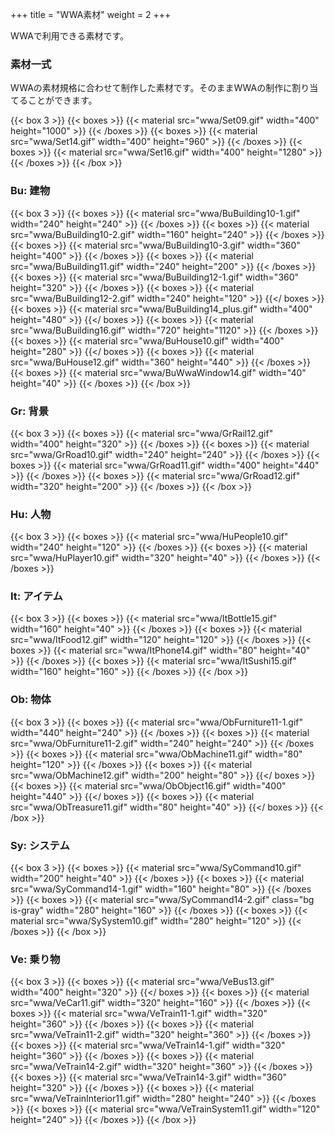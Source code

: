 +++
title = "WWA素材"
weight = 2
+++

WWAで利用できる素材です。

### 素材一式

WWAの素材規格に合わせて制作した素材です。そのままWWAの制作に割り当てることができます。

{{< box 3 >}}
  {{< boxes >}}
    {{< material src="wwa/Set09.gif" width="400" height="1000" >}}
  {{< /boxes >}}
  {{< boxes >}}
    {{< material src="wwa/Set14.gif" width="400" height="960" >}}
  {{< /boxes >}}
  {{< boxes >}}
    {{< material src="wwa/Set16.gif" width="400" height="1280" >}}
  {{< /boxes >}}
{{< /box >}}

### Bu: 建物

{{< box 3 >}}
  {{< boxes >}}
    {{< material src="wwa/BuBuilding10-1.gif" width="240" height="240" >}}
  {{< /boxes >}}
  {{< boxes >}}
    {{< material src="wwa/BuBuilding10-2.gif" width="160" height="240" >}}
  {{< /boxes >}}
  {{< boxes >}}
    {{< material src="wwa/BuBuilding10-3.gif" width="360" height="400" >}}
  {{< /boxes >}}
  {{< boxes >}}
    {{< material src="wwa/BuBuilding11.gif" width="240" height="200" >}}
  {{< /boxes >}}
  {{< boxes >}}
    {{< material src="wwa/BuBuilding12-1.gif" width="360" height="320" >}}
  {{< /boxes >}}
  {{< boxes >}}
    {{< material src="wwa/BuBuilding12-2.gif" width="240" height="120" >}}
  {{</ boxes >}}
  {{< boxes >}}
    {{< material src="wwa/BuBuilding14_plus.gif" width="400" height="480" >}}
  {{</ boxes >}}
  {{< boxes >}}
    {{< material src="wwa/BuBuilding16.gif" width="720" height="1120" >}}
  {{< /boxes >}}
  {{< boxes >}}
    {{< material src="wwa/BuHouse10.gif" width="400" height="280" >}}
  {{</ boxes >}}
  {{< boxes >}}
    {{< material src="wwa/BuHouse12.gif" width="360" height="440" >}}
  {{< /boxes >}}
  {{< boxes >}}
    {{< material src="wwa/BuWwaWindow14.gif" width="40" height="40" >}}
  {{< /boxes >}}
{{< /box >}}

### Gr: 背景

{{< box 3 >}}
  {{< boxes >}}
    {{< material src="wwa/GrRail12.gif" width="400" height="320" >}}
  {{< /boxes >}}
  {{< boxes >}}
    {{< material src="wwa/GrRoad10.gif" width="240" height="240" >}}
  {{< /boxes >}}
  {{< boxes >}}
    {{< material src="wwa/GrRoad11.gif" width="400" height="440" >}}
  {{< /boxes >}}
  {{< boxes >}}
    {{< material src="wwa/GrRoad12.gif" width="320" height="200" >}}
  {{< /boxes >}}
{{< /box >}}

### Hu: 人物

{{< box 3 >}}
  {{< boxes >}}
    {{< material src="wwa/HuPeople10.gif" width="240" height="120" >}}
  {{< /boxes >}}
  {{< boxes >}}
    {{< material src="wwa/HuPlayer10.gif" width="320" height="40" >}}
  {{< /boxes >}}
{{< /boxes >}}

### It: アイテム

{{< box 3 >}}
  {{< boxes >}}
    {{< material src="wwa/ItBottle15.gif" width="160" height="40" >}}
  {{< /boxes >}}
  {{< boxes >}}
    {{< material src="wwa/ItFood12.gif" width="120" height="120" >}}
  {{< /boxes >}}
  {{< boxes >}}
    {{< material src="wwa/ItPhone14.gif" width="80" height="40" >}}
  {{< /boxes >}}
  {{< boxes >}}
    {{< material src="wwa/ItSushi15.gif" width="160" height="160" >}}
  {{< /boxes >}}
{{< /box >}}

### Ob: 物体

{{< box 3 >}}
  {{< boxes >}}
    {{< material src="wwa/ObFurniture11-1.gif" width="440" height="240" >}}
  {{< /boxes >}}
  {{< boxes >}}
    {{< material src="wwa/ObFurniture11-2.gif" width="240" height="240" >}}
  {{< /boxes >}}
  {{< boxes >}}
    {{< material src="wwa/ObMachine11.gif" width="80" height="120" >}}
  {{< /boxes >}}
  {{< boxes >}}
    {{< material src="wwa/ObMachine12.gif" width="200" height="80" >}}
  {{</ boxes >}}
  {{< boxes >}}
    {{< material src="wwa/ObObject16.gif" width="400" height="440" >}}
  {{</ boxes >}}
  {{< boxes >}}
    {{< material src="wwa/ObTreasure11.gif" width="80" height="40" >}}
  {{</ boxes >}}
{{< /box >}}

### Sy: システム

{{< box 3 >}}
  {{< boxes >}}
    {{< material src="wwa/SyCommand10.gif" width="200" height="40" >}}
  {{< /boxes >}}
  {{< boxes >}}
    {{< material src="wwa/SyCommand14-1.gif" width="160" height="80" >}}
  {{< /boxes >}}
  {{< boxes >}}
    {{< material src="wwa/SyCommand14-2.gif" class="bg is-gray" width="280" height="160" >}}
  {{< /boxes >}}
  {{< boxes >}}
    {{< material src="wwa/SySystem10.gif" width="280" height="120" >}}
  {{< /boxes >}}
{{< /box >}}

### Ve: 乗り物

{{< box 3 >}}
  {{< boxes >}}
    {{< material src="wwa/VeBus13.gif" width="400" height="320" >}}
  {{</ boxes >}}
  {{< boxes >}}
    {{< material src="wwa/VeCar11.gif" width="320" height="160" >}}
  {{< /boxes >}}
  {{< boxes >}}
    {{< material src="wwa/VeTrain11-1.gif" width="320" height="360" >}}
  {{< /boxes >}}
  {{< boxes >}}
    {{< material src="wwa/VeTrain11-2.gif" width="320" height="360" >}}
  {{< /boxes >}}
  {{< boxes >}}
    {{< material src="wwa/VeTrain14-1.gif" width="320" height="360" >}}
  {{< /boxes >}}
  {{< boxes >}}
    {{< material src="wwa/VeTrain14-2.gif" width="320" height="360" >}}
  {{< /boxes >}}
  {{< boxes >}}
    {{< material src="wwa/VeTrain14-3.gif" width="360" height="320" >}}
  {{< /boxes >}}
  {{< boxes >}}
    {{< material src="wwa/VeTrainInterior11.gif" width="280" height="240" >}}
  {{< /boxes >}}
  {{< boxes >}}
    {{< material src="wwa/VeTrainSystem11.gif" width="120" height="240" >}}
  {{< /boxes >}}
{{< /box >}}